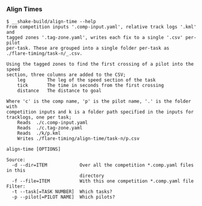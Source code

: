 ### Align Times

    $ __shake-build/align-time --help
    From competition inputs '.comp-input.yaml', relative track logs '.kml' and
    tagged zones '.tag-zone.yaml', writes each fix to a single '.csv' per-pilot
    per-task. These are grouped into a single folder per-task as
    ./flare-timing/task-n/_.csv.

    Using the tagged zones to find the first crossing of a pilot into the speed
    section, three columns are added to the CSV;
        leg        The leg of the speed section of the task
        tick       The time in seconds from the first crossing
        distance   The distance to goal

    Where 'c' is the comp name, 'p' is the pilot name, '.' is the folder with
    competition inputs and k is a folder path specified in the inputs for
    tracklogs, one per task;
        Reads  ./c.comp-input.yaml
        Reads  ./c.tag-zone.yaml
        Reads  ./k/p.kml
        Writes ./flare-timing/align-time/task-n/p.csv

    align-time [OPTIONS]

    Source:
      -d --dir=ITEM            Over all the competition *.comp.yaml files in this
                               directory
      -f --file=ITEM           With this one competition *.comp.yaml file
    Filter:
      -t --task[=TASK NUMBER]  Which tasks?
      -p --pilot[=PILOT NAME]  Which pilots?
